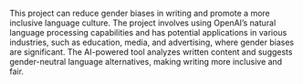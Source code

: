 This project can reduce gender biases in writing and promote a more inclusive language culture. The project involves using OpenAI’s natural language processing capabilities and has potential applications in various industries, such as education, media, and advertising, where gender biases are significant. The AI-powered tool analyzes written content and suggests gender-neutral language alternatives, making writing more inclusive and fair.